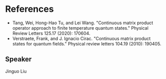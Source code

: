 # References

* Tang, Wei, Hong-Hao Tu, and Lei Wang. "Continuous matrix product operator approach to finite temperature quantum states." Physical Review Letters 125.17 (2020): 170604.
* Verstraete, Frank, and J. Ignacio Cirac. "Continuous matrix product states for quantum fields." Physical review letters 104.19 (2010): 190405.

## Speaker

Jinguo Liu

